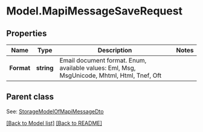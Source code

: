 # Model.MapiMessageSaveRequest
## Properties
Name | Type | Description | Notes
------------ | ------------- | ------------- | -------------
**Format** | **string** | Email document format. Enum, available values: Eml, Msg, MsgUnicode, Mhtml, Html, Tnef, Oft | 

## Parent class

See: [StorageModelOfMapiMessageDto](StorageModelOfMapiMessageDto.md)

[[Back to Model list]](Models.doc) [[Back to README]](README.md)


